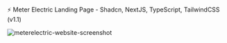 ⚡ Meter Electric Landing Page - Shadcn, NextJS, TypeScript, TailwindCSS (v1.1)

![meterelectric-website-screenshot](https://github.com/user-attachments/assets/9f3bb47f-5a24-4742-8c96-0c728296f10d)
